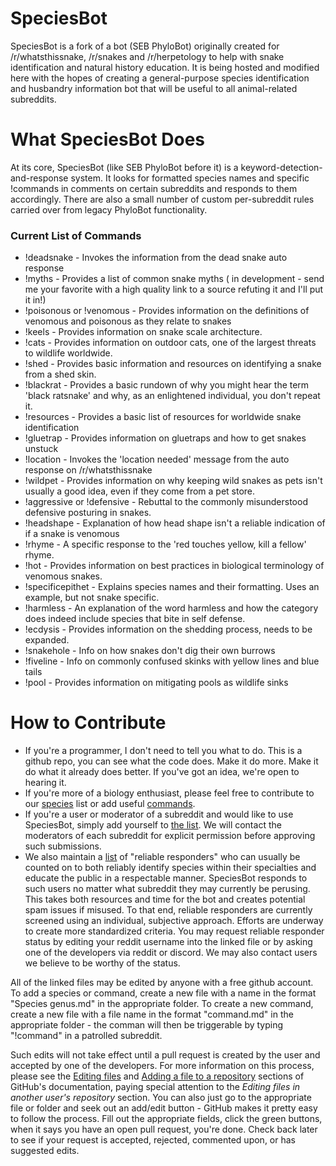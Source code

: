 # SpeciesBot

SpeciesBot is a fork of a bot (SEB PhyloBot) originally created for /r/whatsthissnake, /r/snakes and /r/herpetology to help with snake identification and natural history education. It is being hosted and modified here with the hopes of creating a general-purpose species identification and husbandry information bot that will be useful to all animal-related subreddits.

# What SpeciesBot Does

At its core, SpeciesBot (like SEB PhyloBot before it) is a keyword-detection-and-response system. It looks for formatted species names and specific !commands in comments on certain subreddits and responds to them accordingly. There are also a small number of custom per-subreddit rules carried over from legacy PhyloBot functionality.

### Current List of Commands

- !deadsnake - Invokes the information from the dead snake auto response
- !myths - Provides a list of common snake myths ( in development - send me your favorite with a high quality link to a source refuting it and I'll put it in!)
- !poisonous or !venomous - Provides information on the definitions of venomous and poisonous as they relate to snakes
- !keels - Provides information on snake scale architecture.
- !cats - Provides information on outdoor cats, one of the largest threats to wildlife worldwide.
- !shed - Provides basic information and resources on identifying a snake from a shed skin.
- !blackrat - Provides a basic rundown of why you might hear the term 'black ratsnake' and why, as an enlightened individual, you don't repeat it.
- !resources - Provides a basic list of resources for worldwide snake identification
- !gluetrap - Provides information on gluetraps and how to get snakes unstuck
- !location - Invokes the 'location needed' message from the auto response on /r/whatsthissnake
- !wildpet - Provides information on why keeping wild snakes as pets isn't usually a good idea, even if they come from a pet store.
- !aggressive or !defensive - Rebuttal to the commonly misunderstood defensive posturing in snakes.
- !headshape - Explanation of how head shape isn't a reliable indication of if a snake is venomous
- !rhyme - A specific response to the 'red touches yellow, kill a fellow' rhyme.
- !hot - Provides information on best practices in biological terminology of venomous snakes.
- !specificepithet - Explains species names and their formatting. Uses an example, but not snake specific.
- !harmless - An explanation of the word harmless and how the category does indeed include species that bite in self defense.
- !ecdysis - Provides information on the shedding process, needs to be expanded.
- !snakehole - Info on how snakes don't dig their own burrows
- !fiveline - Info on commonly confused skinks with yellow lines and blue tails
- !pool - Provides information on mitigating pools as wildlife sinks

# How to Contribute

- If you're a programmer, I don't need to tell you what to do. This is a github repo, you can see what the code does. Make it do more. Make it do what it already does better. If you've got an idea, we're open to hearing it.
- If you're more of a biology enthusiast, please feel free to contribute to our [species](https://github.com/enmaku/SpeciesBot/tree/main/species) list or add useful [commands](https://github.com/enmaku/SpeciesBot/tree/main/commands).
- If you're a user or moderator of a subreddit and would like to use SpeciesBot, simply add yourself to [the list](https://github.com/enmaku/SpeciesBot/blob/main/subreddits.txt). We will contact the moderators of each subreddit for explicit permission before approving such submissions.
- We also maintain a [list](https://github.com/enmaku/SpeciesBot/blob/main/reliable.txt) of "reliable responders" who can usually be counted on to both reliably identify species within their specialties and educate the public in a respectable manner. SpeciesBot responds to such users no matter what subreddit they may currently be perusing. This takes both resources and time for the bot and creates potential spam issues if misused. To that end, reliable responders are currently screened using an individual, subjective approach. Efforts are underway to create more standardized criteria. You may request reliable responder status by editing your reddit username into the linked file or by asking one of the developers via reddit or discord. We may also contact users we believe to be worthy of the status.

All of the linked files may be edited by anyone with a free github account. To add a species or command, create a new file with a name in the format "Species genus.md" in the appropriate folder. To create a new command, create a new file with a file name in the format "command.md" in the appropriate folder - the comman will then be triggerable by typing "!command" in a patrolled subreddit.

Such edits will not take effect until a pull request is created by the user and accepted by one of the developers. For more information on this process, please see the [Editing files](https://docs.github.com/en/repositories/working-with-files/managing-files/editing-files) and [Adding a file to a repository](https://docs.github.com/en/repositories/working-with-files/managing-files/adding-a-file-to-a-repository) sections of GitHub's documentation, paying special attention to the *Editing files in another user's repository* section. You can also just go to the appropriate file or folder and seek out an add/edit button - GitHub makes it pretty easy to follow the process. Fill out the appropriate fields, click the green buttons, when it says you have an open pull request, you're done. Check back later to see if your request is accepted, rejected, commented upon, or has suggested edits.

